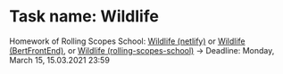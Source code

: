 # Task name: Wildlife

Homework of Rolling Scopes School: [Wildlife (netlify)](https://bertfrontend-wildlife.netlify.app/) or [Wildlife (BertFrontEnd)](https://bertfrontend.github.io/wildlife/wildlife/index.html), or [Wildlife (rolling-scopes-school)](rolling-scopes-school.github.io/bertfrontend-JSFE2021Q1/wildlife/index.html) -> Deadline: Monday, March 15, 15.03.2021 23:59
